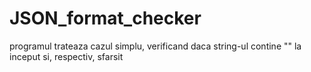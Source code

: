 # JSON_format_checker
programul trateaza cazul simplu, verificand daca string-ul contine "" la inceput si, respectiv, sfarsit
